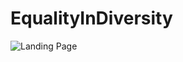 # EqualityInDiversity
![Landing Page](https://github.com/Kanak0202/EqualityInDiversity/assets/95582926/d8db500e-d280-40af-a20b-a522aa0da2a9)
